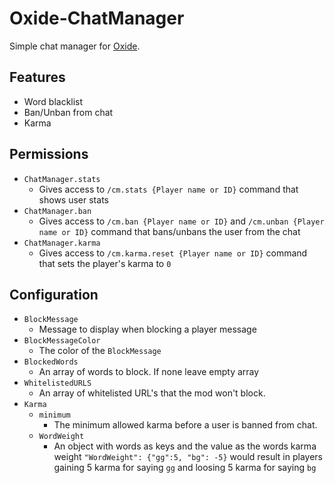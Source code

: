 ﻿# Oxide-ChatManager

Simple chat manager for [Oxide](https://umod.org/).

## Features
* Word blacklist
* Ban/Unban from chat
* Karma

## Permissions
* `ChatManager.stats`
  * Gives access to `/cm.stats {Player name or ID}` command that shows user stats
* `ChatManager.ban`
  * Gives access to `/cm.ban {Player name or ID}` and `/cm.unban {Player name or ID}` command that bans/unbans the user from the chat
* `ChatManager.karma`
  * Gives access to `/cm.karma.reset {Player name or ID}` command that sets the player's karma to `0`

## Configuration
* `BlockMessage`
  *  Message to display when blocking a player message
* `BlockMessageColor`
  * The color of the `BlockMessage`
* `BlockedWords`
  * An array of words to block. If none leave  empty array
* `WhitelistedURLS`
  * An array of whitelisted URL's that the mod won't block.
* `Karma`
  * `minimum`
    * The minimum allowed karma before a user is banned from chat.
  * `WordWeight`
    * An object with words as keys and the value as the words karma weight
    ``"WordWeight": {"gg":5, "bg": -5}`` would result in players gaining 5 karma for saying `gg` and loosing 5 karma for saying `bg`